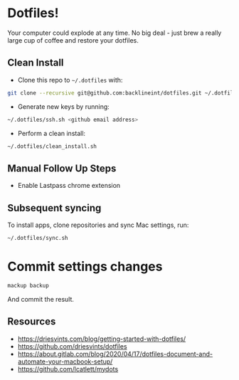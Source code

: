# Dotfiles!

Your computer could explode at any time. No big deal - just brew a really large cup of coffee and restore your dotfiles.

## Clean Install

* Clone this repo to `~/.dotfiles` with:

```zsh
git clone --recursive git@github.com:backlineint/dotfiles.git ~/.dotfiles
```

* Generate new keys by running:

```zsh
~/.dotfiles/ssh.sh <github email address>
```

* Perform a clean install:

```zsh
~/.dotfiles/clean_install.sh
```

## Manual Follow Up Steps

* Enable Lastpass chrome extension

## Subsequent syncing

To install apps, clone repositories and sync Mac settings, run:

```zsh
~/.dotfiles/sync.sh
```

# Commit settings changes

```zsh
mackup backup
```

And commit the result.

## Resources

* https://driesvints.com/blog/getting-started-with-dotfiles/
* https://github.com/driesvints/dotfiles
* https://about.gitlab.com/blog/2020/04/17/dotfiles-document-and-automate-your-macbook-setup/
* https://github.com/lcatlett/mydots